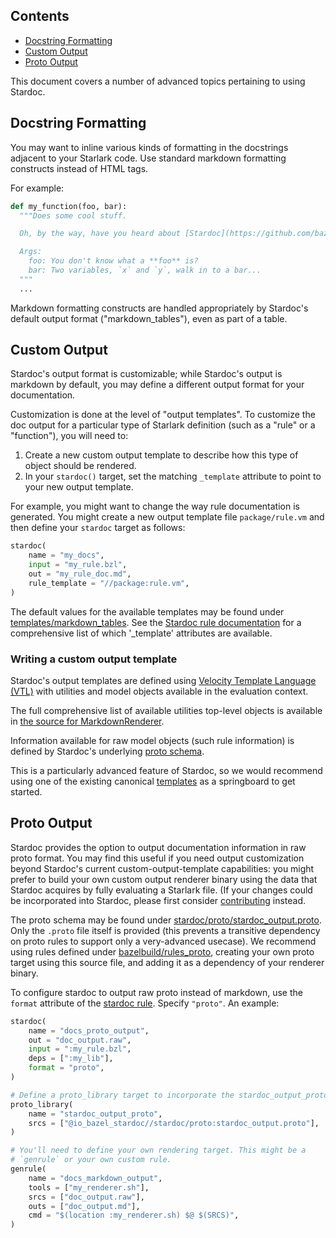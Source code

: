 <nav class="toc">
  <h2>Contents</h2>
  <ul>
    <li><a href="#docstring-formatting">Docstring Formatting</a></li>
    <li><a href="#custom-output">Custom Output</a></li>
    <li><a href="#proto-output">Proto Output</a></li>
  </ul>
</nav>

This document covers a number of advanced topics pertaining to using Stardoc.


<a name="docstring-formatting"></a>
## Docstring Formatting

You may want to inline various kinds of formatting in the docstrings adjacent
to your Starlark code. Use standard markdown formatting constructs instead of
HTML tags.

For example:
```python
def my_function(foo, bar):
  """Does some cool stuff.

  Oh, by the way, have you heard about [Stardoc](https://github.com/bazelbuild/stardoc)?

  Args:
    foo: You don't know what a **foo** is?
    bar: Two variables, `x` and `y`, walk in to a bar...
  """
  ...
```

Markdown formatting constructs are handled appropriately by Stardoc's default
output format ("markdown_tables"), even as part of a table.


<a name="custom-output"></a>
## Custom Output

Stardoc's output format is customizable; while Stardoc's output is markdown
by default, you may define a different output format for your documentation.

Customization is done at the level of "output templates". To customize the
doc output for a particular type of Starlark definition (such as a "rule" or a
"function"), you will need to:

1. Create a new custom output template to describe how this type of object should
   be rendered.
2. In your `stardoc()` target, set the matching `_template` attribute to point to
   your new output template.

For example, you might want to change the way rule documentation is generated.
You might create a new output template file `package/rule.vm` and then define your
`stardoc` target as follows:

```python
stardoc(
    name = "my_docs",
    input = "my_rule.bzl",
    out = "my_rule_doc.md",
    rule_template = "//package:rule.vm",
)
```

The default values for the available templates may be found under
[templates/markdown_tables](../stardoc/templates/markdown_tables). See the
[Stardoc rule documentation](stardoc_rule.md) for a comprehensive list of which
'_template' attributes are available.


### Writing a custom output template

Stardoc's output templates are defined using
[Velocity Template Language (VTL)](https://velocity.apache.org/engine/1.7/user-guide.html)
with utilities and model objects available in the evaluation context.

The full comprehensive list of available utilities top-level objects is available in
[the source for MarkdownRenderer](https://github.com/bazelbuild/bazel/blob/3fcfbe14ddec34889c5e3fe33415af2cf9124e7c/src/main/java/com/google/devtools/build/skydoc/rendering/MarkdownRenderer.java#L100).

Information available for raw model objects (such rule information) is defined by
Stardoc's underlying [proto schema](https://github.com/bazelbuild/bazel/blob/5eeccd8a647df10d154d3b86e9732e7f263c96db/src/main/java/com/google/devtools/build/skydoc/rendering/proto/stardoc_output.proto).

This is a particularly advanced feature of Stardoc, so we would recommend using
one of the existing canonical [templates](../stardoc/templates/markdown_tables) as a
springboard to get started.


<a name="proto-output"></a>
## Proto Output

Stardoc provides the option to output documentation information in raw proto
format. You may find this useful if you need output customization beyond
Stardoc's current custom-output-template capabilities: you might prefer to build
your own custom output renderer binary using the data that Stardoc acquires by
fully evaluating a Starlark file. (If your changes could be incorporated into
Stardoc, please first consider [contributing](contributing.md) instead.

The proto schema may be found under
[stardoc/proto/stardoc_output.proto](../stardoc/proto/stardoc_output.proto).
Only the `.proto` file itself is provided (this prevents a transitive dependency on
proto rules to support only a very-advanced usecase). We recommend using rules
defined under
[bazelbuild/rules_proto](https://github.com/bazelbuild/rules_proto), creating
your own proto target using this source file, and adding it as a dependency of
your renderer binary.

To configure stardoc to output raw proto instead of markdown, use the `format`
attribute of the [stardoc rule](stardoc_rule.md#stardoc-format). Specify `"proto"`.
An example:

```python
stardoc(
    name = "docs_proto_output",
    out = "doc_output.raw",
    input = ":my_rule.bzl",
    deps = [":my_lib"],
    format = "proto",
)

# Define a proto_library target to incorporate the stardoc_output_proto
proto_library(
    name = "stardoc_output_proto",
    srcs = ["@io_bazel_stardoc//stardoc/proto:stardoc_output.proto"],
)

# You'll need to define your own rendering target. This might be a
# `genrule` or your own custom rule.
genrule(
    name = "docs_markdown_output",
    tools = ["my_renderer.sh"],
    srcs = ["doc_output.raw"],
    outs = ["doc_output.md"],
    cmd = "$(location :my_renderer.sh) $@ $(SRCS)",
)
```
